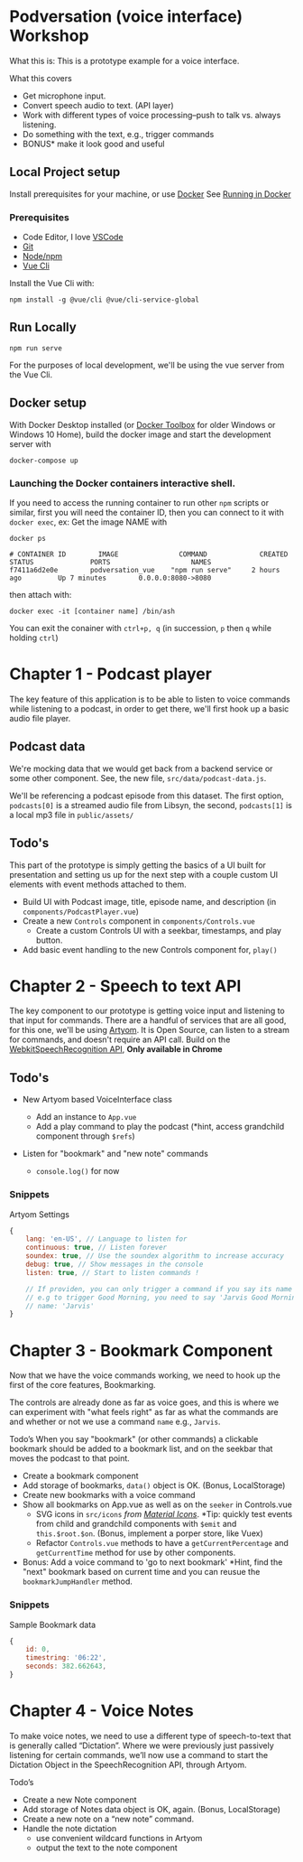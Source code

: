 # Podversation (voice interface) Workshop
What this is:
This is a prototype example for a voice interface.

What this covers
- Get microphone input.
- Convert speech audio to text. (API layer)
- Work with different types of voice processing–push to talk vs. always listening.
- Do something with the text, e.g., trigger commands
- BONUS* make it look good and useful


## Local Project setup
Install prerequisites for your machine, or use [Docker](https://www.docker.com/products/docker-desktop) See [Running in Docker](#Docker-setup)

### Prerequisites
- Code Editor, I love [VSCode](https://code.visualstudio.com/download)
- [Git](https://git-scm.com/book/en/v2/Getting-Started-Installing-Git)
- [Node/npm](https://nodejs.org/en/download/)
- [Vue Cli](https://cli.vuejs.org/guide/installation.html)

Install the Vue Cli with:
```
npm install -g @vue/cli @vue/cli-service-global
```

## Run Locally
```
npm run serve
```
For the purposes of local development, we'll be using the vue server from the Vue Cli.


## Docker setup
With Docker Desktop installed (or [Docker Toolbox](https://docs.docker.com/toolbox/toolbox_install_windows/) for older Windows or Windows 10 Home), build the docker image and start the development server with
```
docker-compose up
```

### Launching the Docker containers interactive shell.
If you need to access the running container to run other `npm` scripts or similar, first you will need the container ID, then you can connect to it with `docker exec`, ex:
Get the image NAME with
```shell
docker ps

# CONTAINER ID        IMAGE               COMMAND             CREATED             STATUS              PORTS                    NAMES
f7411a6d2e0e        podversation_vue    "npm run serve"     2 hours ago         Up 7 minutes        0.0.0.0:8080->8080
```
then attach with:
```shell
docker exec -it [container name] /bin/ash
```
You can exit the conainer with `ctrl+p, q` (in succession, `p` then `q` while holding `ctrl`)

# Chapter 1 - Podcast player
The key feature of this application is to be able to listen to voice commands while listening to a podcast, in order to get there, we'll first hook up a basic audio file player.

## Podcast data
We're mocking data that we would get back from a backend service or some other component.
See, the new file, `src/data/podcast-data.js`.

We'll be referencing a podcast episode from this dataset. The first option, `podcasts[0]` is a streamed audio file from Libsyn, the second, `podcasts[1]` is a local mp3 file in `public/assets/`

## Todo's
This part of the prototype is simply getting the basics of a UI built for presentation and setting us up for the next step with a couple custom UI elements with event methods attached to them.

- Build UI with Podcast image, title, episode name, and description (in `components/PodcastPlayer.vue`)
- Create a new `Controls` component in `components/Controls.vue`
    - Create a custom Controls UI with a seekbar, timestamps, and play button.
- Add basic event handling to the new Controls component for, `play()`


# Chapter 2 - Speech to text API
The key component to our prototype is getting voice input and listening to that input for commands. There are a handful of services that are all good, for this one, we'll be using [Artyom](https://github.com/sdkcarlos/artyom.js). It is Open Source, can listen to a stream for commands, and doesn't require an API call. Build on the [WebkitSpeechRecognition API](https://developers.google.com/web/updates/2013/01/Voice-Driven-Web-Apps-Introduction-to-the-Web-Speech-API), **Only available in Chrome**


## Todo's
- New Artyom based VoiceInterface class
    - Add an instance to `App.vue`
    - Add a play command to play the podcast (*hint, access grandchild component through `$refs`)

- Listen for "bookmark" and "new note" commands
    - `console.log()` for now

### Snippets
Artyom Settings
```js
{
    lang: 'en-US', // Language to listen for
    continuous: true, // Listen forever
    soundex: true, // Use the soundex algorithm to increase accuracy
    debug: true, // Show messages in the console
    listen: true, // Start to listen commands !

    // If providen, you can only trigger a command if you say its name
    // e.g to trigger Good Morning, you need to say 'Jarvis Good Morning'
    // name: 'Jarvis'
}
```

# Chapter 3 - Bookmark Component
Now that we have the voice commands working, we need to hook up the first of the core features, Bookmarking.

The controls are already done as far as voice goes, and this is where we can experiment with "what feels right" as far as what the commands are and whether or not we use a command `name` e.g., `Jarvis`.

Todo’s
When you say "bookmark" (or other commands) a clickable bookmark should be added to a bookmark list, and on the seekbar that moves the podcast to that point.

- Create a bookmark component
- Add storage of bookmarks, `data()` object is OK. (Bonus, LocalStorage)
- Create new bookmarks with a voice command
- Show all bookmarks on App.vue as well as on the `seeker` in Controls.vue
	- SVG icons in `src/icons` *from [Material Icons](https://material.io/tools/icons/?style=baseline)*. *Tip: quickly test events from child and grandchild components with `$emit` and `this.$root.$on`. (Bonus, implement a porper store, like Vuex)
    - Refactor `Controls.vue` methods to have a `getCurrentPercentage` and `getCurrentTime` method for use by other components.
- Bonus: Add a voice command to 'go to next bookmark' *Hint, find the "next" bookmark based on current time and you can reusue the `bookmarkJumpHandler` method.

### Snippets
Sample Bookmark data
```js
{
    id: 0,
    timestring: '06:22',
    seconds: 382.662643,
}
```

# Chapter 4 - Voice Notes
To make voice notes, we need to use a different type of speech-to-text that is generally called “Dictation”. Where we were previously just passively listening for certain commands, we’ll now use a command to start the Dictation Object in the SpeechRecognition API, through Artyom.

Todo’s
- Create a new Note component
- Add storage of Notes data object is OK, again. (Bonus, LocalStorage)
- Create a new note on a “new note” command.
- Handle the note dictation
	- use convenient wildcard functions in Artyom
	- output the text to the note component
